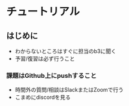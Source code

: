 # チュートリアル
## はじめに
- わからないところはすぐに担当のb3に聞く
- 予習/復習は必ず行うこと
### 課題はGithub上にpushすること ###
- 時間外の質問/相談はSlackまたはZoomで行う
- こまめにdiscordを見る
